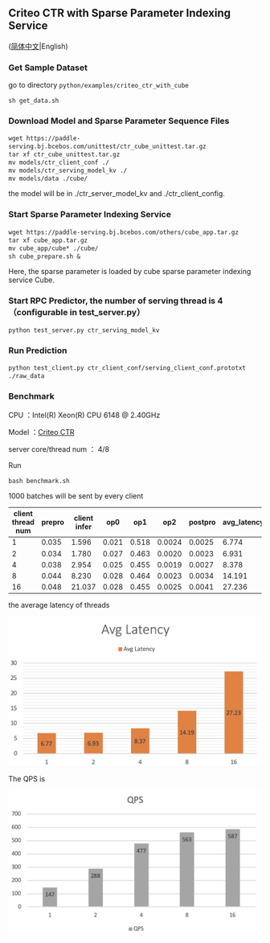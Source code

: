 ## Criteo CTR with Sparse Parameter Indexing Service

([简体中文](./README_CN.md)|English)

### Get Sample Dataset

go to directory `python/examples/criteo_ctr_with_cube`
```
sh get_data.sh
```

### Download Model and Sparse Parameter Sequence Files
```
wget https://paddle-serving.bj.bcebos.com/unittest/ctr_cube_unittest.tar.gz
tar xf ctr_cube_unittest.tar.gz
mv models/ctr_client_conf ./
mv models/ctr_serving_model_kv ./
mv models/data ./cube/
```
the model will be in ./ctr_server_model_kv and ./ctr_client_config.

### Start Sparse Parameter Indexing Service
```
wget https://paddle-serving.bj.bcebos.com/others/cube_app.tar.gz
tar xf cube_app.tar.gz
mv cube_app/cube* ./cube/
sh cube_prepare.sh &
```

Here, the sparse parameter is loaded by cube sparse parameter indexing service Cube.

### Start RPC Predictor, the number of serving thread is 4（configurable in test_server.py）

```
python test_server.py ctr_serving_model_kv 
```

### Run Prediction

```
python test_client.py ctr_client_conf/serving_client_conf.prototxt ./raw_data
```

### Benchmark

CPU ：Intel(R) Xeon(R) CPU 6148 @ 2.40GHz 

Model ：[Criteo CTR](https://github.com/PaddlePaddle/Serving/blob/develop/python/examples/criteo_ctr_with_cube/network_conf.py)

server core/thread num ： 4/8

Run
```
bash benchmark.sh
```
1000 batches will be sent by every client

| client  thread num | prepro | client infer | op0    | op1   | op2    | postpro | avg_latency | qps   |
| ------------------ | ------ | ------------ | ------ | ----- | ------ | ------- | ----- | ----- |
| 1                  | 0.035  | 1.596        | 0.021  | 0.518 | 0.0024 | 0.0025  | 6.774 | 147.7 |
| 2                  | 0.034  | 1.780        | 0.027  | 0.463 | 0.0020 | 0.0023  | 6.931 | 288.3 |
| 4                  | 0.038  | 2.954        | 0.025  | 0.455 | 0.0019 | 0.0027  | 8.378 | 477.5 |
| 8                  | 0.044  | 8.230        | 0.028  | 0.464 | 0.0023 | 0.0034  | 14.191 | 563.8 |
| 16                 | 0.048  | 21.037       | 0.028  | 0.455 | 0.0025 | 0.0041  | 27.236 | 587.5 |

the average latency of threads

![avg cost](../../../doc/criteo-cube-benchmark-avgcost.png)

The QPS is 

![qps](../../../doc/criteo-cube-benchmark-qps.png)
